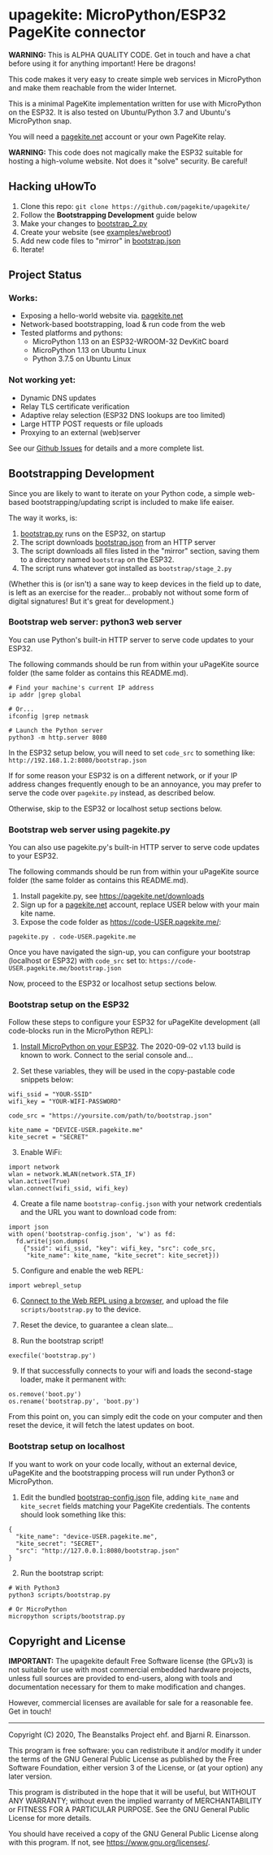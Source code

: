 # upagekite: MicroPython/ESP32 PageKite connector

**WARNING:** This is ALPHA QUALITY CODE. Get in touch and have a chat
             before using it for anything important! Here be dragons!

This code makes it very easy to create simple web services in
MicroPython and make them reachable from the wider Internet.

This is a minimal PageKite implementation written for use with
MicroPython on the ESP32. It is also tested on Ubuntu/Python 3.7 and
Ubuntu's MicroPython snap.

You will need a [pagekite.net](https://pagekite.net/) account or your
own PageKite relay.

**WARNING:** This code does not magically make the ESP32 suitable for
hosting a high-volume website. Not does it "solve" security. Be careful!


## Hacking uHowTo

1. Clone this repo: `git clone https://github.com/pagekite/upagekite/`
2. Follow the **Bootstrapping Development** guide below
3. Make your changes to [bootstrap_2.py](scripts/bootstrap_2.py)
4. Create your website (see [examples/webroot](examples/webroot/))
5. Add new code files to "mirror" in [bootstrap.json](bootstrap.json)
6. Iterate!


## Project Status

### Works:

* Exposing a hello-world website via. [pagekite.net](https://pagekite.net/)
* Network-based bootstrapping, load & run code from the web
* Tested platforms and pythons:
   * MicroPython 1.13 on an ESP32-WROOM-32 DevKitC board
   * MicroPython 1.13 on Ubuntu Linux
   * Python 3.7.5 on Ubuntu Linux

### Not working yet:

* Dynamic DNS updates
* Relay TLS certificate verification
* Adaptive relay selection (ESP32 DNS lookups are too limited)
* Large HTTP POST requests or file uploads
* Proxying to an external (web)server

See our [Github Issues](https://github.com/pagekite/upagekite/issues/) for
details and a more complete list.


## Bootstrapping Development

Since you are likely to want to iterate on your Python code, a simple
web-based bootstrapping/updating script is included to make life eaiser.

The way it works, is:

1. [bootstrap.py](scripts/bootstrap.py) runs on the ESP32, on startup
2. The script downloads [bootstrap.json](bootstrap.json) from an HTTP server
3. The script downloads all files listed in the "mirror" section,
   saving them to a directory named `bootstrap` on the ESP32.
4. The script runs whatever got installed as `bootstrap/stage_2.py`

(Whether this is (or isn't) a sane way to keep devices in the field up
to date, is left as an exercise for the reader... probably not without
some form of digital signatures! But it's great for development.)


### Bootstrap web server: python3 web server

You can use Python's built-in HTTP server to serve code updates to your
ESP32.

The following commands should be run from within your uPageKite source
folder (the same folder as contains this README.md).

    # Find your machine's current IP address
    ip addr |grep global

    # Or...
    ifconfig |grep netmask

    # Launch the Python server
    python3 -m http.server 8080

In the ESP32 setup below, you will need to set `code_src` to something
like: `http://192.168.1.2:8080/bootstrap.json`

If for some reason your ESP32 is on a different network, or if your IP
address changes frequently enough to be an annoyance, you may prefer to
serve the code over `pagekite.py` instead, as described below.

Otherwise, skip to the ESP32 or localhost setup sections below.


### Bootstrap web server using pagekite.py

You can also use pagekite.py's built-in HTTP server to serve code
updates to your ESP32.

The following commands should be run from within your uPageKite source
folder (the same folder as contains this README.md).

1. Install pagekite.py, see <https://pagekite.net/downloads>
2. Sign up for a [pagekite.net](https://pagekite.net/) account, replace
   USER below with your main kite name.
3. Expose the code folder as https://code-USER.pagekite.me/:

```
pagekite.py . code-USER.pagekite.me
```

Once you have navigated the sign-up, you can configure your bootstrap
(localhost or ESP32) with `code_src` set to:
`https://code-USER.pagekite.me/bootstrap.json`

Now, proceed to the ESP32 or localhost setup sections below.


### Bootstrap setup on the ESP32

Follow these steps to configure your ESP32 for uPageKite development
(all code-blocks run in the MicroPython REPL):

1. [Install MicroPython on your ESP32](https://docs.micropython.org/en/latest/esp32/tutorial/intro.html).
   The 2020-09-02 v1.13 build is known to work. Connect to the serial
   console and...

2. Set these variables, they will be used in the copy-pastable
   code snippets below:

```
wifi_ssid = "YOUR-SSID"
wifi_key = "YOUR-WIFI-PASSWORD"

code_src = "https://yoursite.com/path/to/bootstrap.json"

kite_name = "DEVICE-USER.pagekite.me"
kite_secret = "SECRET"
```

3. Enable WiFi:

```
import network
wlan = network.WLAN(network.STA_IF)
wlan.active(True)
wlan.connect(wifi_ssid, wifi_key)
```

4. Create a file name `bootstrap-config.json` with your network
   credentials and the URL you want to download code from:

```
import json
with open('bootstrap-config.json', 'w') as fd:
  fd.write(json.dumps(
    {"ssid": wifi_ssid, "key": wifi_key, "src": code_src,
     "kite_name": kite_name, "kite_secret": kite_secret}))
```

5. Configure and enable the web REPL:

```
import webrepl_setup
```

6. [Connect to the Web REPL using a browser](http://micropython.org/webrepl/),
   and upload the file `scripts/bootstrap.py` to the device.

7. Reset the device, to guarantee a clean slate...

8. Run the bootstrap script!

```
execfile('bootstrap.py')
```

9. If that successfully connects to your wifi and loads the
   second-stage loader, make it permanent with:

```
os.remove('boot.py')
os.rename('bootstrap.py', 'boot.py')
```

From this point on, you can simply edit the code on your computer and
then reset the device, it will fetch the latest updates on boot.


### Bootstrap setup on localhost

If you want to work on your code locally, without an external device,
uPageKite and the bootstrapping process will run under Python3 or
MicroPython.

1. Edit the bundled [bootstrap-config.json](bootstrap-config.json) file,
   adding `kite_name` and `kite_secret` fields matching your PageKite
   credentials. The contents should look something like this:

```
{
  "kite_name": "device-USER.pagekite.me",
  "kite_secret": "SECRET",
  "src": "http://127.0.0.1:8080/bootstrap.json"
}
```

2. Run the bootstrap script:

```
# With Python3
python3 scripts/bootstrap.py

# Or MicroPython
micropython scripts/bootstrap.py
```


## Copyright and License

**IMPORTANT:**  The upagekite default Free Software license (the GPLv3)
is not suitable for use with most commercial embedded hardware projects,
unless full sources are provided to end-users, along with tools and
documentation necessary for them to make modification and changes.

However, commercial licenses are available for sale for a reasonable
fee. Get in touch!

---

Copyright (C) 2020, The Beanstalks Project ehf. and Bjarni R. Einarsson.

This program is free software: you can redistribute it and/or modify it
under the terms of the GNU General Public License as published by the
Free Software Foundation, either version 3 of the License, or (at your
option) any later version.

This program is distributed in the hope that it will be useful, but
WITHOUT ANY WARRANTY; without even the implied warranty of
MERCHANTABILITY or FITNESS FOR A PARTICULAR PURPOSE. See the GNU General
Public License for more details.

You should have received a copy of the GNU General Public License along
with this program. If not, see <https://www.gnu.org/licenses/>.

